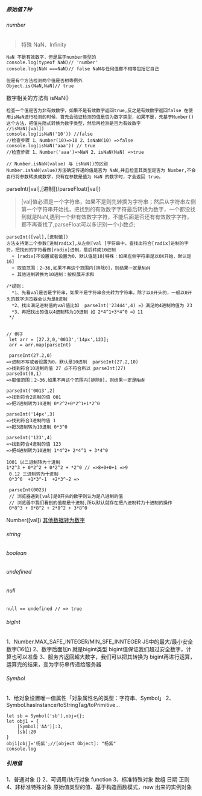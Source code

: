 ##### 原始值  7种
###### number

 > 特殊 NaN、Infinity
 ```
 NaN 不是有效数字，但是属于number类型的
console.log(typeof NaN)// 'number'
console.log(NaN ===NaN)// false NaN与任何值都不相等包括它自己

但是有个方法检测两个值是否相等例外
Object.is(NaN,NaN)// true

 ```
 数字相关的方法有
 isNaN()
 ```
检查一个值是否为非有效数字，如果不是有效数字返回true,反之是有效数字返回false 在使用isNaN进行检测的时候，首先会验证检测的值是否为数字类型，如果不是，先基于Number()这个方法，把值先隐式转换为数字类型，然后再检测是否为有效数字
 //isNaN([val])
console.log(isNaN('10')) //false
//检查步骤 1、Number(10)=>10 2、isNaN(10) =>false
console.log(isNaN('aaa')) // true
//检查步骤 1、Number('aaa')=>NaN 2、isNaN(NaN) =>true

// Number.isNaN(value) 与 isNaN()的区别
Number.isNaN(value)方法确定传递的值是否为 NaN,并且检查其类型是否为 Number,不会自行将参数转换成数字，只有在参数是值为 NaN 的数字时，才会返回 true。
 ```
 parseInt([val],[进制])/parseFloat([val])

> [val]值必须是一个字符串，如果不是则先转换为字符串；然后从字符串左侧第一个字符串开始找，把找到的有效数字字符最后转换为数字，一个都没找到就是NaN,遇到一个非有效数字字符，不能后面是否还有有效数字字符，都不再查找了,parseFloat可以多识别一个小数点;
 ```
 parseInt([val],[进制值])
 方法支持第二个参数[进制radix],从左侧[val ]字符串中，查找出符合[radix]进制的字符，把找到的字符看做[radix]进制，最后转成10进制
   + [radix]不设置或者设置为0，默认值是10[特殊：如果左侧字符串是以0X开始，默认是16]
   + 取值范围：2~36,如果不再这个范围内[排除0]，则结果一定是NaN
   + 其他进制转换为10进制：按权展开求和

 /*规则：
   *1、先看val是否是字符串，如果不是字符串会先转为字符串，除了以0开头的，一般以0开头的数字浏览器会认为是8进制
   *2、找出满足进制值的val值比如  parseInt('23444',4) =》满足的4进制的值为 23 
   *3、再把找出的值以4进制转为10进制 如 2*4^1+3*4^0 =》11
  */


 // 例子
  let arr = [27.2,0,'0013','14px',123];
  arr = arr.map(parseInt)
  
  parseInt(27.2,0)
=>进制不写或者设置为0，默认是10进制  parseInt(27.2,10)
=>找到符合10进制的值 27 点不符合所以 parseInt(27)
 parseInt(0,1)
=>取值范围：2~36,如果不再这个范围内[排除0]，则结果一定是NaN

parseInt('0013',2)
=>找到符合2进制的值 001 
=>把2进制转为10进制 0*2^2+0*2^1+1*2^0

parseInt('14px',3)
=>找到符合3进制的值 1
=>把3进制转为10进制 0*3^0

parseInt('123',4)
=>找到符合4进制的值 123
=>把4进制转为10进制 1*4^2+ 2*4^1 + 3*4^0

1001 以二进制转为十进制
1*2^3 + 0*2^2 + 0*2^2 + *2^0 // =>8+0+0+1 =>9
  0.12 三进制转为十进制
  0*3^0  +1*3^-1  +2*3^-2 =>
  
  parseInt(0023)
  // 浏览器遇到[val]是0开头的数字则认为是八进制的值
  // 浏览器中我们看到的值都是十进制,所以默认就存在把八进制转为十进制的操作
  0*8^3 + 0*8^2 + 2*8^2 + 3*8^0
 ```

 Number([val]) [其他数据转为数字](https://github.com/tanxingli/2021-about-js/blob/master/%E5%85%B6%E4%BB%96%E6%95%B0%E6%8D%AE%E8%BD%AC%E4%B8%BA%E6%95%B0%E5%AD%97.md)

###### string
###### boolean
###### undefined
###### null
```
null == undefined // => true
```
###### bigInt
1、Number.MAX_SAFE_INTEGER/MIN_SFE_INNTEGER JS中的最大/最小安全数字(16位)
2、数字后面加n 就是bigint类型 bigint值保证我们超过安全数字，计算也可以准备
3、服务齐返回超大数字，我们可以把其转换为 bigint再进行运算，运算完的结果，变为字符串传递给服务器

###### Symbol
  1、给对象设置唯一值属性「对象属性名的类型：字符串、Symbol」
  2、Symbol.hasInstance/toStringTag/toPrimitive...

  ```
  let sb = Symbol('sb'),obj={};
  let obj1 = {
      [Symbol('AA')]:3,
      [sb]:20
  }
  obj1[obj]='杨紫';//[object Object]: "杨紫"
  console.log
  ```
##### 引用值
 1、普通对象 {}
 2、可调用/执行对象 function
 3、标准特殊对象
    数组
    日期
    正则
 4、非标准特殊对象 原始值类型的值、基于构造函数模式，new 出来的实例对象
